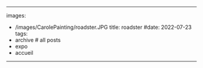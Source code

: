 
---
images:
- /images/CarolePainting/roadster.JPG
title: roadster
#date: 2022-07-23
tags:
- archive # all posts
- expo
- accueil


---